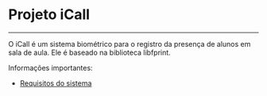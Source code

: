 # Projeto iCall #


---

O iCall é um sistema biométrico para o registro da presença de alunos em sala de aula. Ele é baseado na biblioteca libfprint.

Informações importantes:
  * [Requisitos do sistema](http://code.google.com/p/projeto-icall/wiki/RequisitosDoSistema?ts=1318372244&updated=RequisitosDoSistema)